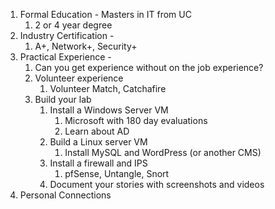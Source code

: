 1. Formal Education - Masters in IT from UC
	1. 2 or 4 year degree
2. Industry Certification - 
	1. A+, Network+, Security+
3. Practical Experience - 
	1. Can you get experience without on the job experience?
	2. Volunteer experience 
		1. Volunteer Match, Catchafire
	3. Build your lab
		1. Install a Windows Server VM
			1. Microsoft with 180 day evaluations
			2. Learn about AD
		2. Build a Linux server VM
			1. Install MySQL and WordPress (or another CMS)
		3. Install a firewall and IPS
			1. pfSense, Untangle, Snort
		4. Document your stories with screenshots and videos
4. Personal Connections